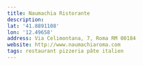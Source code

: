 ```yaml
---
title: Naumachia Ristorante
description: 
lat: '41.8891108'
lon: '12.49658'
address: Via Celimontana, 7, Roma RM 00184
website: http://www.naumachiaroma.com
tags: restaurant pizzeria pâte italien
---
```

